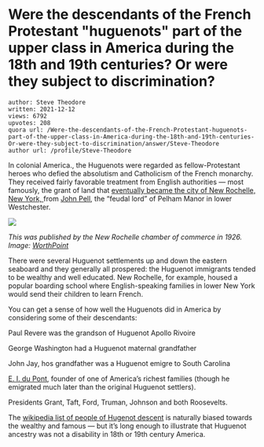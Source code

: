 # Were the descendants of the French Protestant "huguenots" part of the upper class in America during the 18th and 19th centuries? Or were they subject to discrimination?

	author: Steve Theodore
	written: 2021-12-12
	views: 6792
	upvotes: 208
	quora url: /Were-the-descendants-of-the-French-Protestant-huguenots-part-of-the-upper-class-in-America-during-the-18th-and-19th-centuries-Or-were-they-subject-to-discrimination/answer/Steve-Theodore
	author url: /profile/Steve-Theodore


In colonial America., the Huguenots were regarded as fellow-Protestant heroes who defied the absolutism and Catholicism of the French monarchy. They received fairly favorable treatment from English authorities — most famously, the grant of land that [eventually became the city of New Rochelle, New York, ](https://www.newyorkalmanack.com/2021/10/huguenots-new-rochelles-spirit-of-liberty/)from [John Pell](https://en.wikipedia.org/wiki/Sir_John_Pell), the “feudal lord” of Pelham Manor in lower Westchester.

![](https://qph.fs.quoracdn.net/main-qimg-bc3fb95e780477410c416feb5c858de1-pjlq)

_This was published by the New Rochelle chamber of commerce in 1926. Image:_ _[WorthPoint](https://www.worthpoint.com/worthopedia/1926-rochelle-ny-city-huguenots-1825889239)_ 

There were several Huguenot settlements up and down the eastern seaboard and they generally all prospered: the Huguenot immigrants tended to be wealthy and well educated. New Rochelle, for example, housed a popular boarding school where English-speaking families in lower New York would send their children to learn French.

You can get a sense of how well the Huguenots did in America by considering some of their descendants:

Paul Revere was the grandson of Huguenot Apollo Rivoire

George Washington had a Huguenot maternal grandfather

John Jay, hos grandfather was a Huguenot emigre to South Carolina

[E. I. du Pont](https://en.wikipedia.org/wiki/%C3%89leuth%C3%A8re_Ir%C3%A9n%C3%A9e_du_Pont), founder of one of America’s richest families (though he emigrated much later than the original Huguenot settlers).

Presidents Grant, Taft, Ford, Truman, Johnson and both Roosevelts.

The [wikipedia list of people of Hugenot descent](https://en.wikipedia.org/wiki/List_of_Huguenots) is naturally biased towards the wealthy and famous — but it’s long enough to illustrate that Huguenot ancestry was not a disability in 18th or 19th century America.

